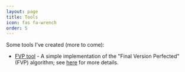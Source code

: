```yaml
---
layout: page
title: Tools
icon: fas fa-wrench
order: 5
---
```


Some tools I've created (more to come):

- [FVP tool](/webtools/fvp.html) - A simple implementation of the "Final Version Perfected" (FVP) algorithm; see [here](https://forum.effectivealtruism.org/posts/dGmqqqf5kAyqQC3bS/final-version-perfected-an-underused-execution-algorithm) for more details.
